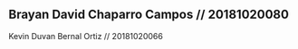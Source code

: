 Brayan David Chaparro Campos   //   20181020080
------------------------------------------------
Kevin Duvan Bernal Ortiz       //   20181020066
